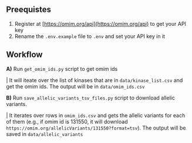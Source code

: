 
## Preequistes

1. Register at [https://omim.org/api](https://omim.org/api) to get your API key
2. Rename the `.env.example` file to `.env` and set your API key in it

## Workflow
**A)** Run `get_omim_ids.py` script to get omim ids

| It will iteate over the list of kinases that are in `data/kinase_list.csv` and get the omim ids. The output will be in `data/omim_ids.csv`

**B)** Run `save_allelic_variants_tsv_files.py` script to download allelic variants. 

|    It iterates over rows in `omim_ids.csv` and gets the allelic variants for each of them (e.g., if omim id is 131550, it will download `https://omim.org/allelicVariants/131550?format=tsv`). The output will be saved in `data/allelic_variants`
   